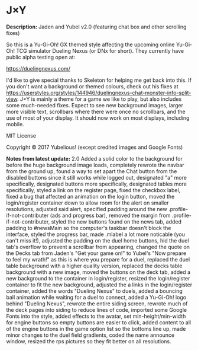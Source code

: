 # J×Y

**Description:**
Jaden and Yubel v2.0 (featuring chat box and other scrolling fixes)

So this is a Yu-Gi-Oh! GX themed style affecting the upcoming online Yu-Gi-Oh! TCG simulator Dueling Nexus (or DNx for short). They currently have public alpha testing open at:

https://duelingnexus.com/

I'd like to give special thanks to Skeleton for helping me get back into this. If you don't want a background or themed colours, check out his fixes at https://userstyles.org/styles/144946/duelingnexus-chat-monster-info-split-view. J×Y is mainly a theme for a game we like to play, but also includes some much-needed fixes. Expect to see new background images, larger more visible text, scrollbars where there were once no scrollbars, and the use of most of your display. It should now work on most displays, including mobile.

MIT License

Copyright © 2017 Yubelious!
(except credited images and Google Fonts)

**Notes from latest update:**
2.0 Added a solid color to the background for before the huge background image loads, completely rewrote the navbar from the ground up, found a way to set apart the Chat button from the disabled buttons since it still works while logged out, designated "a" more specifically, designated buttons more specifically, designated tables more specifically, styled a link on the register page, fixed the checkbox label, fixed a bug that affected an animation on the login button, moved the login/register container down to allow room for the alert on smaller resolutions, adjusted said alert, specified padding around the new .profile-if-not-contributer (ads and progress bar), removed the margin from .profile-if-not-contributer, styled the new buttons found on the news tab, added padding to #newsMain so the computer's taskbar doesn't block the interface, styled the progress bar, made .mlabel a lot more noticable (you can't miss it!), adjusted the padding on the duel home buttons, hid the duel tab's overflow to prevent a scrollbar from appearing, changed the quote on the Decks tab from Jaden's "Get your game on!" to Yubel's "Now prepare to feel my wrath!" as this is where you prepare for a duel, replaced the duel table background with a higher quality version, replaced the decks table background with a new image, moved the buttons on the deck tab, added a new background to the container in login/register, resized the login/register container to fit the new background, adjusted the a links in the login/register container, added the words "Dueling Nexus" to duels, added a bouncing ball animation while waiting for a duel to connect, added a Yu-Gi-Oh! logo behind "Dueling Nexus", rewrote the entire siding screen, rewrote much of the deck pages into siding to reduce lines of code, imported some Google Fonts into the style, added effects to the avatar, set min-height/min-width for engine buttons so empty buttons are easier to click, added content to all of the engine buttons in the game option list so the bottoms line up, made minor changes to the duel field gradients, coded the name announce window, resized the rps pictures so they fit better on all resolutions.
